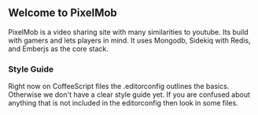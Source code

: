 ## Welcome to PixelMob
PixelMob is a video sharing site with many similarities to youtube. Its build with gamers and lets players in mind. It uses Mongodb, Sidekiq with Redis, and Emberjs as the core stack.

### Style Guide
Right now on CoffeeScript files the .editorconfig outlines the basics. Otherwise we don't have a clear style guide yet. If you are  confused about anything that is not included in the editorconfig then look in some files.
